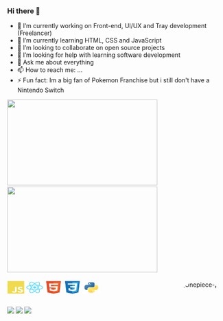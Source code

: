 ### Hi there 👋

- 🔭 I’m currently working on Front-end, UI/UX and Tray development (Freelancer)
- 🌱 I’m currently learning HTML, CSS and JavaScript
- 👯 I’m looking to collaborate on open source projects
- 🤔 I’m looking for help with learning software development
- 💬 Ask me about everything
- 📫 How to reach me: ...
- ⚡ Fun fact: Im a big fan of Pokemon Franchise but i still don't have a Nintendo Switch

<div>
  <img height="200em" width="350em" src="https://github-readme-stats.vercel.app/api/?username=VictorHugoAmaral&layout=compact&langs_count=6&theme=tokyonight"/>
  <img height="200em" width="350em" src="https://github-readme-stats.vercel.app/api/top-langs/?username=VictorHugoAmaral&layout=compact&langs_count=6&theme=tokyonight"/>
</div>

 <div style="display: inline_block"><br>
  <img align="center" alt="Tinho-Js" height="30" width="40" src="https://raw.githubusercontent.com/devicons/devicon/master/icons/javascript/javascript-plain.svg">
  <img align="center" alt="Tinho-React" height="30" width="40" src="https://raw.githubusercontent.com/devicons/devicon/master/icons/react/react-original.svg">
  <img align="center" alt="Tinho-HTML" height="30" width="40" src="https://raw.githubusercontent.com/devicons/devicon/master/icons/html5/html5-original.svg">
  <img align="center" alt="Tinho-CSS" height="30" width="40" src="https://raw.githubusercontent.com/devicons/devicon/master/icons/css3/css3-original.svg">
  <img align="center" alt="Tinho-Python" height="30" width="40" src="https://raw.githubusercontent.com/devicons/devicon/master/icons/python/python-original.svg">
  <img align="right" alt="Onepiece-pic" height="150" style="border-radius:50px;" src="https://media.giphy.com/media/1W40UWS9peSru/giphy.gif">
</div>

 ##

<div> 

  <a href="https://www.instagram.com/vitinhuu__/" target="_blank"><img src="https://img.shields.io/badge/-Instagram-%23E4405F?style=for-the-badge&logo=instagram&logoColor=white" target="_blank"></a>
  <a href = "mailto:tinholago1@gmail.com"><img src="https://img.shields.io/badge/-Gmail-%23333?style=for-the-badge&logo=gmail&logoColor=white" target="_blank"></a>
  <a href="https://www.linkedin.com" target="_blank"><img src="https://img.shields.io/badge/-LinkedIn-%230077B5?style=for-the-badge&logo=linkedin&logoColor=white" target="_blank"></a> </div>

